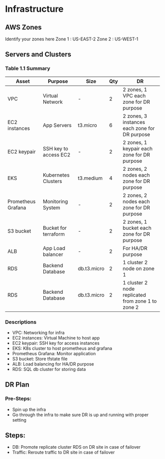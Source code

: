 # Infrastructure

## AWS Zones
Identify your zones here
Zone 1 : US-EAST-2
Zone 2 : US-WEST-1
## Servers and Clusters

### Table 1.1 Summary
| Asset             | Purpose               | Size        | Qty   | DR                                                      |
|------------       |-------------------    |-------------|-------|---------------------------------------------------------|
| VPC               | Virtual Network       | -           |   2   | 2 zones, 1 VPC each zone for DR purpose                 |
| EC2 instances     | App Servers           | t3.micro    |   6   | 2 zones, 3 instances each zone for DR purpose           |
| EC2 keypair       | SSH key to access EC2 | -           |   2   | 2 zones, 1 keypair each zone for DR purpose             |
| EKS               | Kubernetes Clusters   | t3.medium   |   4   | 2 zones, 2 nodes each zone for DR purpose               |
| Prometheus Grafana| Monitoring System     | -           |   2   | 2 zones, 2 nodes each zone for DR purpose               |
| S3 bucket         | Bucket for terraform  | -           |   2   | 2 zones, 1 bucket each zone for DR purpose              |
| ALB               | App Load balancer     | -           |   2   | For HA/DR purpose                                       |
| RDS               | Backend Database      | db.t3.micro |   2   | 1 cluster 2 node on zone 1                              |
| RDS               | Backend Database      | db.t3.micro |   2   | 1 cluster 2 node replicated from zone 1 to zone 2       |

### Descriptions
- VPC: Networking for infra
- EC2 instances: Virtual Machine to host app
- EC2 keypair:  SSH key for access instances
- EKS: K8s cluster to host prometheus and grafana
- Prometheus Grafana: Monitor application
- S3 bucket: Store tfstate file
- ALB: Load balancing for HA/DR purpose
- RDS: SQL db cluster for storing data

## DR Plan
### Pre-Steps:
- Spin up the infra
- Go through the infra to make sure DR is up and running with proper setting

## Steps:
- DB: Promote replicate cluster RDS on DR site in case of failover
- Traffic: Reroute traffic to DR site in case of failover